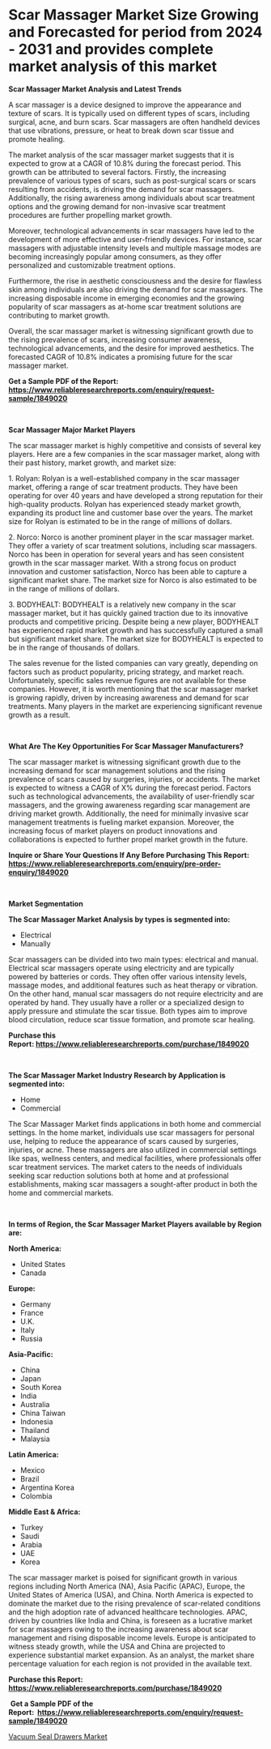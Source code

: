 <p><h1>Scar Massager Market Size Growing and Forecasted for period from 2024 - 2031 and provides complete market analysis of this market</h1></p><p><strong>Scar Massager Market Analysis and Latest Trends</strong></p>
<p><p>A scar massager is a device designed to improve the appearance and texture of scars. It is typically used on different types of scars, including surgical, acne, and burn scars. Scar massagers are often handheld devices that use vibrations, pressure, or heat to break down scar tissue and promote healing.</p><p>The market analysis of the scar massager market suggests that it is expected to grow at a CAGR of 10.8% during the forecast period. This growth can be attributed to several factors. Firstly, the increasing prevalence of various types of scars, such as post-surgical scars or scars resulting from accidents, is driving the demand for scar massagers. Additionally, the rising awareness among individuals about scar treatment options and the growing demand for non-invasive scar treatment procedures are further propelling market growth.</p><p>Moreover, technological advancements in scar massagers have led to the development of more effective and user-friendly devices. For instance, scar massagers with adjustable intensity levels and multiple massage modes are becoming increasingly popular among consumers, as they offer personalized and customizable treatment options.</p><p>Furthermore, the rise in aesthetic consciousness and the desire for flawless skin among individuals are also driving the demand for scar massagers. The increasing disposable income in emerging economies and the growing popularity of scar massagers as at-home scar treatment solutions are contributing to market growth.</p><p>Overall, the scar massager market is witnessing significant growth due to the rising prevalence of scars, increasing consumer awareness, technological advancements, and the desire for improved aesthetics. The forecasted CAGR of 10.8% indicates a promising future for the scar massager market.</p></p>
<p><strong>Get a Sample PDF of the Report:&nbsp; <a href="https://www.reliableresearchreports.com/enquiry/request-sample/1849020">https://www.reliableresearchreports.com/enquiry/request-sample/1849020</a></strong></p>
<p>&nbsp;</p>
<p><strong>Scar Massager Major Market Players</strong></p>
<p><p>The scar massager market is highly competitive and consists of several key players. Here are a few companies in the scar massager market, along with their past history, market growth, and market size:</p><p>1. Rolyan: Rolyan is a well-established company in the scar massager market, offering a range of scar treatment products. They have been operating for over 40 years and have developed a strong reputation for their high-quality products. Rolyan has experienced steady market growth, expanding its product line and customer base over the years. The market size for Rolyan is estimated to be in the range of millions of dollars.</p><p>2. Norco: Norco is another prominent player in the scar massager market. They offer a variety of scar treatment solutions, including scar massagers. Norco has been in operation for several years and has seen consistent growth in the scar massager market. With a strong focus on product innovation and customer satisfaction, Norco has been able to capture a significant market share. The market size for Norco is also estimated to be in the range of millions of dollars.</p><p>3. BODYHEALT: BODYHEALT is a relatively new company in the scar massager market, but it has quickly gained traction due to its innovative products and competitive pricing. Despite being a new player, BODYHEALT has experienced rapid market growth and has successfully captured a small but significant market share. The market size for BODYHEALT is expected to be in the range of thousands of dollars.</p><p>The sales revenue for the listed companies can vary greatly, depending on factors such as product popularity, pricing strategy, and market reach. Unfortunately, specific sales revenue figures are not available for these companies. However, it is worth mentioning that the scar massager market is growing rapidly, driven by increasing awareness and demand for scar treatments. Many players in the market are experiencing significant revenue growth as a result.</p></p>
<p>&nbsp;</p>
<p><strong>What Are The Key Opportunities For Scar Massager Manufacturers?</strong></p>
<p><p>The scar massager market is witnessing significant growth due to the increasing demand for scar management solutions and the rising prevalence of scars caused by surgeries, injuries, or accidents. The market is expected to witness a CAGR of X% during the forecast period. Factors such as technological advancements, the availability of user-friendly scar massagers, and the growing awareness regarding scar management are driving market growth. Additionally, the need for minimally invasive scar management treatments is fueling market expansion. Moreover, the increasing focus of market players on product innovations and collaborations is expected to further propel market growth in the future.</p></p>
<p><strong>Inquire or Share Your Questions If Any Before Purchasing This Report: <a href="https://www.reliableresearchreports.com/enquiry/pre-order-enquiry/1849020">https://www.reliableresearchreports.com/enquiry/pre-order-enquiry/1849020</a></strong></p>
<p>&nbsp;</p>
<p><strong>Market Segmentation</strong></p>
<p><strong>The Scar Massager Market Analysis by types is segmented into:</strong></p>
<p><ul><li>Electrical</li><li>Manually</li></ul></p>
<p><p>Scar massagers can be divided into two main types: electrical and manual. Electrical scar massagers operate using electricity and are typically powered by batteries or cords. They often offer various intensity levels, massage modes, and additional features such as heat therapy or vibration. On the other hand, manual scar massagers do not require electricity and are operated by hand. They usually have a roller or a specialized design to apply pressure and stimulate the scar tissue. Both types aim to improve blood circulation, reduce scar tissue formation, and promote scar healing.</p></p>
<p><strong>Purchase this Report:&nbsp;<a href="https://www.reliableresearchreports.com/purchase/1849020">https://www.reliableresearchreports.com/purchase/1849020</a></strong></p>
<p>&nbsp;</p>
<p><strong>The Scar Massager Market Industry Research by Application is segmented into:</strong></p>
<p><ul><li>Home</li><li>Commercial</li></ul></p>
<p><p>The Scar Massager Market finds applications in both home and commercial settings. In the home market, individuals use scar massagers for personal use, helping to reduce the appearance of scars caused by surgeries, injuries, or acne. These massagers are also utilized in commercial settings like spas, wellness centers, and medical facilities, where professionals offer scar treatment services. The market caters to the needs of individuals seeking scar reduction solutions both at home and at professional establishments, making scar massagers a sought-after product in both the home and commercial markets.</p></p>
<p>&nbsp;</p>
<p><strong>In terms of Region, the Scar Massager Market Players available by Region are:</strong></p>
<p>
    <p> <strong> North America: </strong>
        <ul>
            <li>United States</li>
            <li>Canada</li>
        </ul>
        </p> 
    <p> <strong> Europe: </strong>
        <ul>
            <li>Germany</li>
            <li>France</li>
            <li>U.K.</li>
            <li>Italy</li>
            <li>Russia</li>
        </ul>
        </p> 
    <p> <strong> Asia-Pacific: </strong>
        <ul>
            <li>China</li>
            <li>Japan</li>
            <li>South Korea</li>
            <li>India</li>
            <li>Australia</li>
            <li>China Taiwan</li>
            <li>Indonesia</li>
            <li>Thailand</li>
            <li>Malaysia</li>
        </ul>
        </p> 
    <p> <strong> Latin America: </strong>
        <ul>
            <li>Mexico</li>
            <li>Brazil</li>
            <li>Argentina Korea</li>
            <li>Colombia</li>
        </ul>
        </p> 
    <p> <strong> Middle East & Africa: </strong>
        <ul>
            <li>Turkey</li>
            <li>Saudi</li>
            <li>Arabia</li>
            <li>UAE</li>
            <li>Korea</li>
        </ul>
    </p>
    </p>
<p><p>The scar massager market is poised for significant growth in various regions including North America (NA), Asia Pacific (APAC), Europe, the United States of America (USA), and China. North America is expected to dominate the market due to the rising prevalence of scar-related conditions and the high adoption rate of advanced healthcare technologies. APAC, driven by countries like India and China, is foreseen as a lucrative market for scar massagers owing to the increasing awareness about scar management and rising disposable income levels. Europe is anticipated to witness steady growth, while the USA and China are projected to experience substantial market expansion. As an analyst, the market share percentage valuation for each region is not provided in the available text.</p></p>
<p><strong>Purchase this Report: <a href="https://www.reliableresearchreports.com/purchase/1849020">https://www.reliableresearchreports.com/purchase/1849020</a></strong></p>
<p>&nbsp;<strong>Get a Sample PDF of the Report:&nbsp;&nbsp;<a href="https://www.reliableresearchreports.com/enquiry/request-sample/1849020">https://www.reliableresearchreports.com/enquiry/request-sample/1849020</a></strong></p>
<p><strong></strong></p>
<p><p><a href="https://github.com/antony131rp/Market-Research-Report-List-1/blob/main/vacuum-seal-drawers-market.md">Vacuum Seal Drawers Market</a></p></p>